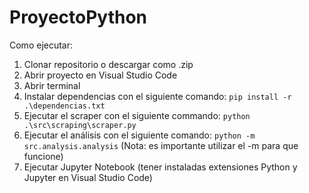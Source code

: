 # ProyectoPython

Como ejecutar:

1) Clonar repositorio o descargar como .zip
2) Abrir proyecto en Visual Studio Code
3) Abrir terminal
4) Instalar dependencias con el siguiente comando: 
  ```pip install -r .\dependencias.txt```
5) Ejecutar el scraper con el siguiente commando: 
   ```python .\src\scraping\scraper.py```
6) Ejecutar el análisis con el siguiente comando: 
   ```python -m src.analysis.analysis```
(Nota: es importante utilizar el -m para que funcione)
7) Ejecutar Jupyter Notebook (tener instaladas extensiones Python y Jupyter en Visual Studio Code)
